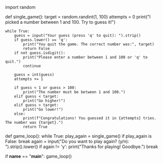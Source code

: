 import random

def single_game():
    target = random.randint(1, 100)
    attempts = 0
    print("I picked a number between 1 and 100. Try to guess it!")

    while True:
        guess = input("Your guess (press 'q' to quit): ").strip()
        if guess.lower() == 'q':
            print("You quit the game. The correct number was:", target)
            return False
        if not guess.isdigit():
            print("Please enter a number between 1 and 100 or 'q' to quit.")
            continue

        guess = int(guess)
        attempts += 1

        if guess < 1 or guess > 100:
            print("The number must be between 1 and 100.")
        elif guess < target:
            print("Go higher!")
        elif guess > target:
            print("Go lower!")
        else:
            print(f"Congratulations! You guessed it in {attempts} tries. The number was {target}.")
            return True

def game_loop():
    while True:
        play_again = single_game()
        if play_again is False:
            break
        again = input("Do you want to play again? (y/n): ").strip().lower()
        if again != 'y':
            print("Thanks for playing! Goodbye.")
            break

if __name__ == "__main__":
    game_loop()
